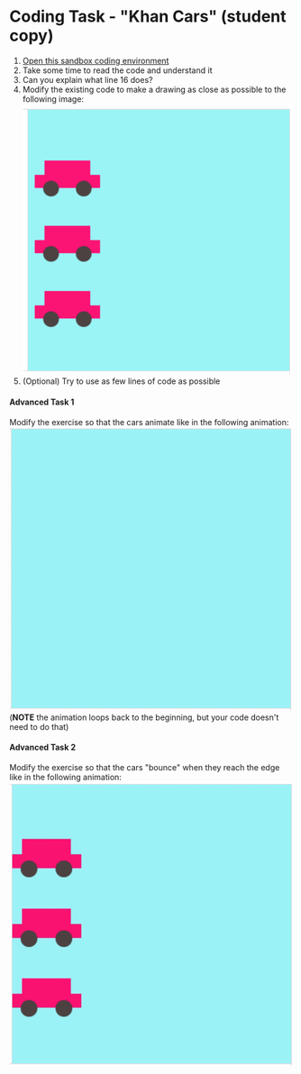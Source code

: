 # Coding Task - "Khan Cars" (student copy)

1. [Open this sandbox coding environment](https://www.khanacademy.org/computer-programming/cyf-intro-to-programming-step-0/5809430823665664)
2. Take some time to read the code and understand it
3. Can you explain what line 16 does?
4. Modify the existing code to make a drawing as close as possible to the following image: ![three cars](three_cars.png)
5. (Optional) Try to use as few lines of code as possible

#### Advanced Task 1

Modify the exercise so that the cars animate like in the following animation: ![three cars moving to the right](three_cars_animated.gif) (**NOTE** the animation loops back to the beginning, but your code doesn't need to do that)

#### Advanced Task 2

Modify the exercise so that the cars "bounce" when they reach the edge like in the following animation: ![three cars bouncing left and right](three_cars_bouncing.gif)
